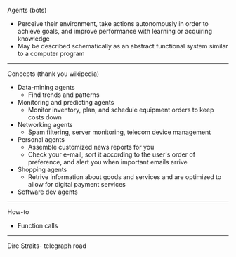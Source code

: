 Agents (bots)

* Perceive their environment, take actions autonomously in order to achieve goals, and improve performance with learning or acquiring knowledge
* May be described schematically as an abstract functional system similar to a computer program

- - - -
Concepts (thank you wikipedia)
* Data-mining agents
  * Find trends and patterns 
* Monitoring and predicting agents
  * Monitor inventory, plan, and schedule equipment orders to keep costs down
* Networking agents
  * Spam filtering, server monitoring, telecom device management   
* Personal agents
  * Assemble customized news reports for you
  * Check your e-mail, sort it according to the user's order of preference, and alert you when important emails arrive
* Shopping agents
  * Retrive information about goods and services and are optimized to allow for digital payment services
* Software dev agents 

- - - -
How-to
* Function calls

- - - -

Dire Straits- telegraph road
